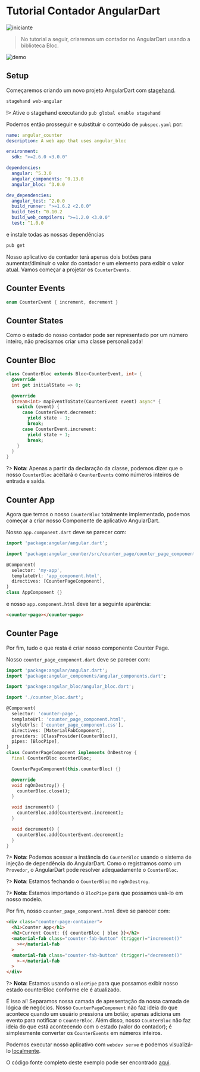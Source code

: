 # Tutorial Contador AngularDart

![iniciante](https://img.shields.io/badge/level-beginner-green.svg)

> No tutorial a seguir, criaremos um contador no AngularDart usando a biblioteca Bloc.

![demo](../assets/gifs/angular_counter.gif)

## Setup

Começaremos criando um novo projeto AngularDart com [stagehand](https://github.com/dart-lang/stagehand).

```bash
stagehand web-angular
```

!> Ative o stagehand executando `pub global enable stagehand`

Podemos então prosseguir e substituir o conteúdo de `pubspec.yaml` por:

```yaml
name: angular_counter
description: A web app that uses angular_bloc

environment:
  sdk: ">=2.6.0 <3.0.0"

dependencies:
  angular: ^5.3.0
  angular_components: ^0.13.0
  angular_bloc: ^3.0.0

dev_dependencies:
  angular_test: ^2.0.0
  build_runner: ">=1.6.2 <2.0.0"
  build_test: ^0.10.2
  build_web_compilers: ">=1.2.0 <3.0.0"
  test: ^1.0.0
```

e instale todas as nossas dependências

```bash
pub get
```

Nosso aplicativo de contador terá apenas dois botões para aumentar/diminuir o valor do contador e um elemento para exibir o valor atual. Vamos começar a projetar os `CounterEvents`.

## Counter Events

```dart
enum CounterEvent { increment, decrement }
```

## Counter States

Como o estado do nosso contador pode ser representado por um número inteiro, não precisamos criar uma classe personalizada!

## Counter Bloc

```dart
class CounterBloc extends Bloc<CounterEvent, int> {
  @override
  int get initialState => 0;

  @override
  Stream<int> mapEventToState(CounterEvent event) async* {
    switch (event) {
      case CounterEvent.decrement:
        yield state - 1;
        break;
      case CounterEvent.increment:
        yield state + 1;
        break;
    }
  }
}
```

?> **Nota**: Apenas a partir da declaração da classe, podemos dizer que o nosso `CounterBloc` aceitará o `CounterEvents` como números inteiros de entrada e saída.

## Counter App

Agora que temos o nosso `CounterBloc` totalmente implementado, podemos começar a criar nosso Componente de aplicativo AngularDart.

Nosso `app.component.dart` deve se parecer com:

```dart
import 'package:angular/angular.dart';

import 'package:angular_counter/src/counter_page/counter_page_component.dart';

@Component(
  selector: 'my-app',
  templateUrl: 'app_component.html',
  directives: [CounterPageComponent],
)
class AppComponent {}
```

e nosso `app.component.html` deve ter a seguinte aparência:

```html
<counter-page></counter-page>
```

## Counter Page

Por fim, tudo o que resta é criar nosso componente Counter Page.

Nosso `counter_page_component.dart` deve se parecer com:

```dart
import 'package:angular/angular.dart';
import 'package:angular_components/angular_components.dart';

import 'package:angular_bloc/angular_bloc.dart';

import './counter_bloc.dart';

@Component(
  selector: 'counter-page',
  templateUrl: 'counter_page_component.html',
  styleUrls: ['counter_page_component.css'],
  directives: [MaterialFabComponent],
  providers: [ClassProvider(CounterBloc)],
  pipes: [BlocPipe],
)
class CounterPageComponent implements OnDestroy {
  final CounterBloc counterBloc;

  CounterPageComponent(this.counterBloc) {}

  @override
  void ngOnDestroy() {
    counterBloc.close();
  }

  void increment() {
    counterBloc.add(CounterEvent.increment);
  }

  void decrement() {
    counterBloc.add(CounterEvent.decrement);
  }
}
```

?> **Nota**: Podemos acessar a instância do `CounterBloc` usando o sistema de injeção de dependência do AngularDart. Como o registramos como um `Provedor`, o AngularDart pode resolver adequadamente o `CounterBloc`.

?> **Nota**: Estamos fechando o `CounterBloc` no `ngOnDestroy`.

?> **Nota**: Estamos importando o `BlocPipe` para que possamos usá-lo em nosso modelo.

Por fim, nosso `counter_page_component.html` deve se parecer com:

```html
<div class="counter-page-container">
  <h1>Counter App</h1>
  <h2>Current Count: {{ counterBloc | bloc }}</h2>
  <material-fab class="counter-fab-button" (trigger)="increment()"
    >+</material-fab
  >
  <material-fab class="counter-fab-button" (trigger)="decrement()"
    >-</material-fab
  >
</div>
```

?> **Nota**: Estamos usando o `BlocPipe` para que possamos exibir nosso estado counterBloc conforme ele é atualizado.

É isso aí! Separamos nossa camada de apresentação da nossa camada de lógica de negócios. Nosso `CounterPageComponent` não faz ideia do que acontece quando um usuário pressiona um botão; apenas adiciona um evento para notificar o `CounterBloc`. Além disso, nosso `CounterBloc` não faz ideia do que está acontecendo com o estado (valor do contador); é simplesmente converter os `CounterEvents` em números inteiros.

Podemos executar nosso aplicativo com `webdev serve` e podemos visualizá-lo [localmente](http://localhost:8080).

O código fonte completo deste exemplo pode ser encontrado [aqui](https://github.com/felangel/Bloc/tree/master/examples/angular_counter).
